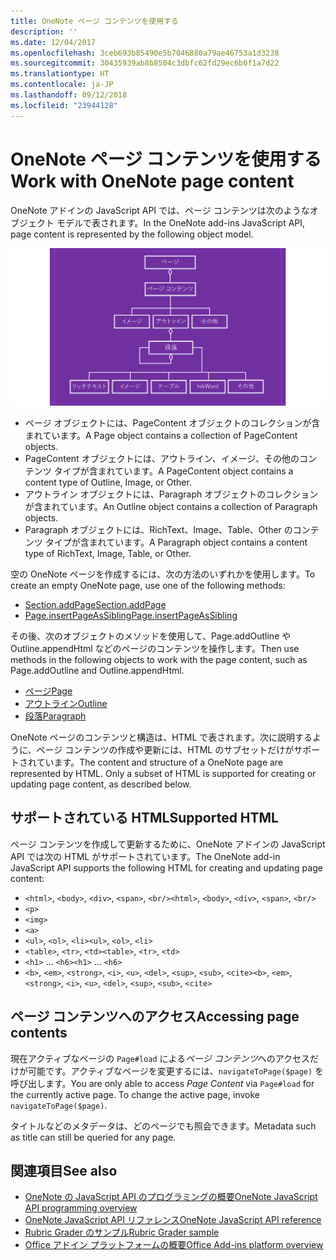```yaml
---
title: OneNote ページ コンテンツを使用する
description: ''
ms.date: 12/04/2017
ms.openlocfilehash: 3ceb693b85490e5b7046880a79ae46753a1d3238
ms.sourcegitcommit: 30435939ab8b8504c3dbfc62fd29ec6b0f1a7d22
ms.translationtype: HT
ms.contentlocale: ja-JP
ms.lasthandoff: 09/12/2018
ms.locfileid: "23944128"
---
```

# <a name="work-with-onenote-page-content"></a><span data-ttu-id="72206-102">OneNote ページ コンテンツを使用する</span><span class="sxs-lookup"><span data-stu-id="72206-102">Work with OneNote page content</span></span> 

<span data-ttu-id="72206-103">OneNote アドインの JavaScript API では、ページ コンテンツは次のようなオブジェクト モデルで表されます。</span><span class="sxs-lookup"><span data-stu-id="72206-103">In the OneNote add-ins JavaScript API, page content is represented by the following object model.</span></span>

  ![OneNote ページのオブジェクト モデル図](../images/one-note-om-page.png)

- <span data-ttu-id="72206-105">ページ オブジェクトには、PageContent オブジェクトのコレクションが含まれています。</span><span class="sxs-lookup"><span data-stu-id="72206-105">A Page object contains a collection of PageContent objects.</span></span>
- <span data-ttu-id="72206-106">PageContent オブジェクトには、アウトライン、イメージ、その他のコンテンツ タイプが含まれています。</span><span class="sxs-lookup"><span data-stu-id="72206-106">A PageContent object contains a content type of Outline, Image, or Other.</span></span>
- <span data-ttu-id="72206-107">アウトライン オブジェクトには、Paragraph オブジェクトのコレクションが含まれています。</span><span class="sxs-lookup"><span data-stu-id="72206-107">An Outline object contains a collection of Paragraph objects.</span></span>
- <span data-ttu-id="72206-108">Paragraph オブジェクトには、RichText、Image、Table、Other のコンテンツ タイプが含まれています。</span><span class="sxs-lookup"><span data-stu-id="72206-108">A Paragraph object contains a content type of RichText, Image, Table, or Other.</span></span>

<span data-ttu-id="72206-109">空の OneNote ページを作成するには、次の方法のいずれかを使用します。</span><span class="sxs-lookup"><span data-stu-id="72206-109">To create an empty OneNote page, use one of the following methods:</span></span>

- [<span data-ttu-id="72206-110">Section.addPage</span><span class="sxs-lookup"><span data-stu-id="72206-110">Section.addPage</span></span>](https://docs.microsoft.com/javascript/api/onenote/onenote.section?view=office-js#addpage-title-)
- [<span data-ttu-id="72206-111">Page.insertPageAsSibling</span><span class="sxs-lookup"><span data-stu-id="72206-111">Page.insertPageAsSibling</span></span>](https://docs.microsoft.com/javascript/api/onenote/onenote.section?view=office-js#insertsectionassibling-location--title-)

<span data-ttu-id="72206-112">その後、次のオブジェクトのメソッドを使用して、Page.addOutline や Outline.appendHtml などのページのコンテンツを操作します。</span><span class="sxs-lookup"><span data-stu-id="72206-112">Then use methods in the following objects to work with the page content, such as Page.addOutline and Outline.appendHtml.</span></span> 

- [<span data-ttu-id="72206-113">ページ</span><span class="sxs-lookup"><span data-stu-id="72206-113">Page</span></span>](https://docs.microsoft.com/javascript/api/onenote/onenote.page?view=office-js)
- [<span data-ttu-id="72206-114">アウトライン</span><span class="sxs-lookup"><span data-stu-id="72206-114">Outline</span></span>](https://docs.microsoft.com/javascript/api/onenote/onenote.outline?view=office-js)
- [<span data-ttu-id="72206-115">段落</span><span class="sxs-lookup"><span data-stu-id="72206-115">Paragraph</span></span>](https://docs.microsoft.com/javascript/api/onenote/onenote.paragraph?view=office-js)

<span data-ttu-id="72206-p101">OneNote ページのコンテンツと構造は、HTML で表されます。次に説明するように、ページ コンテンツの作成や更新には、HTML のサブセットだけがサポートされています。</span><span class="sxs-lookup"><span data-stu-id="72206-p101">The content and structure of a OneNote page are represented by HTML. Only a subset of HTML is supported for creating or updating page content, as described below.</span></span>

## <a name="supported-html"></a><span data-ttu-id="72206-118">サポートされている HTML</span><span class="sxs-lookup"><span data-stu-id="72206-118">Supported HTML</span></span>

<span data-ttu-id="72206-119">ページ コンテンツを作成して更新するために、OneNote アドインの JavaScript API では次の HTML がサポートされています。</span><span class="sxs-lookup"><span data-stu-id="72206-119">The OneNote add-in JavaScript API supports the following HTML for creating and updating page content:</span></span>

- <span data-ttu-id="72206-120">`<html>`, `<body>`, `<div>`, `<span>`, `<br/>`</span><span class="sxs-lookup"><span data-stu-id="72206-120">`<html>`, `<body>`, `<div>`, `<span>`, `<br/>`</span></span> 
- `<p>`
- `<img>`
- `<a>`
- <span data-ttu-id="72206-121">`<ul>`, `<ol>`, `<li>`</span><span class="sxs-lookup"><span data-stu-id="72206-121">`<ul>`, `<ol>`, `<li>`</span></span> 
- <span data-ttu-id="72206-122">`<table>`, `<tr>`, `<td>`</span><span class="sxs-lookup"><span data-stu-id="72206-122">`<table>`, `<tr>`, `<td>`</span></span>
- <span data-ttu-id="72206-123">`<h1>` ... `<h6>`</span><span class="sxs-lookup"><span data-stu-id="72206-123">`<h1>` ... `<h6>`</span></span>
- <span data-ttu-id="72206-124">`<b>`, `<em>`, `<strong>`, `<i>`, `<u>`, `<del>`, `<sup>`, `<sub>`, `<cite>`</span><span class="sxs-lookup"><span data-stu-id="72206-124">`<b>`, `<em>`, `<strong>`, `<i>`, `<u>`, `<del>`, `<sup>`, `<sub>`, `<cite>`</span></span>

## <a name="accessing-page-contents"></a><span data-ttu-id="72206-125">ページ コンテンツへのアクセス</span><span class="sxs-lookup"><span data-stu-id="72206-125">Accessing page contents</span></span>

<span data-ttu-id="72206-p102">現在アクティブなページの `Page#load` による*ページ コンテンツ*へのアクセスだけが可能です。アクティブなページを変更するには、`navigateToPage($page)` を呼び出します。</span><span class="sxs-lookup"><span data-stu-id="72206-p102">You are only able to access *Page Content* via `Page#load` for the currently active page. To change the active  page, invoke `navigateToPage($page)`.</span></span>

<span data-ttu-id="72206-128">タイトルなどのメタデータは、どのページでも照会できます。</span><span class="sxs-lookup"><span data-stu-id="72206-128">Metadata such as title can still be queried for any page.</span></span>

## <a name="see-also"></a><span data-ttu-id="72206-129">関連項目</span><span class="sxs-lookup"><span data-stu-id="72206-129">See also</span></span>

- [<span data-ttu-id="72206-130">OneNote の JavaScript API のプログラミングの概要</span><span class="sxs-lookup"><span data-stu-id="72206-130">OneNote JavaScript API programming overview</span></span>](onenote-add-ins-programming-overview.md)
- [<span data-ttu-id="72206-131">OneNote JavaScript API リファレンス</span><span class="sxs-lookup"><span data-stu-id="72206-131">OneNote JavaScript API reference</span></span>](https://docs.microsoft.com/javascript/office/overview/onenote-add-ins-javascript-reference?view=office-js)
- [<span data-ttu-id="72206-132">Rubric Grader のサンプル</span><span class="sxs-lookup"><span data-stu-id="72206-132">Rubric Grader sample</span></span>](https://github.com/OfficeDev/OneNote-Add-in-Rubric-Grader)
- [<span data-ttu-id="72206-133">Office アドイン プラットフォームの概要</span><span class="sxs-lookup"><span data-stu-id="72206-133">Office Add-ins platform overview</span></span>](../overview/office-add-ins.md)
